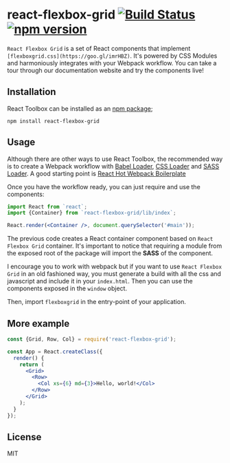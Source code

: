 react-flexbox-grid [![Build Status](https://travis-ci.org/roylee0704/react-flexbox-grid.svg)](https://travis-ci.org/roylee0704/react-flexbox-grid) [![npm version](https://badge.fury.io/js/react-flexbox-grid.svg)](https://badge.fury.io/js/react-flexbox-grid)
==============


`React Flexbox Grid` is a set of React components that implement `[flexboxgrid.css](https://goo.gl/imrHBZ)`. It's powered by CSS Modules and harmoniously integrates with your Webpack workflow. You can take a tour through our documentation website and try the components live!


Installation
------------

React Toolbox can be installed as an [npm package](https://www.npmjs.com/package/react-flexbox-grid);

```
npm install react-flexbox-grid
```

Usage
-----

Although there are other ways to use React Toolbox, the recommended way is to create a Webpack workflow with [Babel Loader](https://github.com/babel/babel-loader), [CSS Loader](https://github.com/webpack/css-loader) and [SASS Loader](https://github.com/jtangelder/sass-loader). A good starting point is [React Hot Webpack Boilerplate](https://github.com/gaearon/react-hot-boilerplate)


Once you have the workflow ready, you can just require and use the components:

```jsx
import React from `react`;
import {Container} from `react-flexbox-grid/lib/index`;

React.render(<Container />, document.querySelector('#main'));
```

The previous code creates a React container component based on `React Flexbox Grid` container. It's important to notice that requiring a module from the exposed root of the package will import the **SASS** of the component.


I encourage you to work with webpack but if you want to use `React Flexbox Grid` in an old fashioned way, you must generate a build with all the css and javascript and include it in your `index.html`. Then you can use the components exposed in the `window` object.


Then, import `flexboxgrid` in the entry-point of your application.


More example
------------

```jsx
const {Grid, Row, Col} = require('react-flexbox-grid');

const App = React.createClass({
  render() {
    return (
      <Grid>
        <Row>
          <Col xs={6} md={3}>Hello, world!</Col>
        </Row>
      </Grid>
    );
  }
});
```

License
-------
MIT
